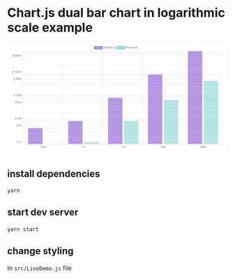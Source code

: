 # Chart.js dual bar chart in logarithmic scale example

![chartjs logarithmic scale](chartjs-logarithmic-scale.png)

## install dependencies

```bash
yarn
```

## start dev server

```bash
yarn start
```

## change styling

In `src/LineDemo.js` file


